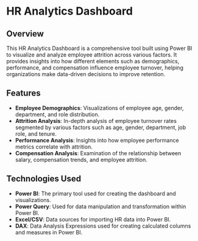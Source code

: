 # HR Analytics Dashboard

## Overview
This HR Analytics Dashboard is a comprehensive tool built using Power BI to visualize and analyze employee attrition across various factors. It provides insights into how different elements such as demographics, performance, and compensation influence employee turnover, helping organizations make data-driven decisions to improve retention.

## Features
- **Employee Demographics**: Visualizations of employee age, gender, department, and role distribution.
- **Attrition Analysis**: In-depth analysis of employee turnover rates segmented by various factors such as age, gender, department, job role, and tenure.
- **Performance Analysis**: Insights into how employee performance metrics correlate with attrition.
- **Compensation Analysis**: Examination of the relationship between salary, compensation trends, and employee attrition.

## Technologies Used
- **Power BI**: The primary tool used for creating the dashboard and visualizations.
- **Power Query**: Used for data manipulation and transformation within Power BI.
- **Excel/CSV**: Data sources for importing HR data into Power BI.
- **DAX**: Data Analysis Expressions used for creating calculated columns and measures in Power BI.
